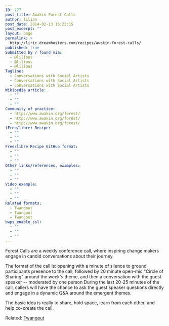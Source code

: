 ```yaml
---
ID: 777
post_title: Awakin Forest Calls
author: lilian
post_date: 2014-02-13 15:22:15
post_excerpt: ""
layout: page
permalink: >
  http://liric.dreamhosters.com/recipes/awakin-forest-calls/
published: true
Submitted by / found via:
  - @lilious
  - @lilious
  - @lilious
Tagline:
  - Conversations with Social Artists
  - Conversations with Social Artists
  - Conversations with Social Artists
Wikipedia article:
  - ""
  - ""
  - ""
Community of practice:
  - http://www.awakin.org/forest/
  - http://www.awakin.org/forest/
  - http://www.awakin.org/forest/
(Free/libre) Recipe:
  - ""
  - ""
  - ""
Free/libre Recipe GitHub format:
  - ""
  - ""
  - ""
Other links/references, examples:
  - ""
  - ""
  - ""
Video example:
  - ""
  - ""
  - ""
Related formats:
  - Twangout
  - Twangout
  - Twangout
bwps_enable_ssl:
  - ""
  - ""
  - ""
---
```

Forest Calls are a weekly conference call, where inspiring change makers engage in candid conversations about their journey.

The format of the call is: opening with a minute of silence to ground participants presence to the call, followed by 20 minute open-mic "Circle of Sharing" around the week's theme, and then a conversation with the guest speaker -- moderated by one person During the last 20-25 minutes of the call, callers will have the chance to ask the guest speaker questions directly and engage in a dynamic Q&amp;A around the emergent themes.

The basic idea is really to share, hold space, learn from each other, and help co-create the call.

Related: <a title="Twangout" href="http://www.co-creative-recipes.cc/recipes/twangout/">Twangout</a>